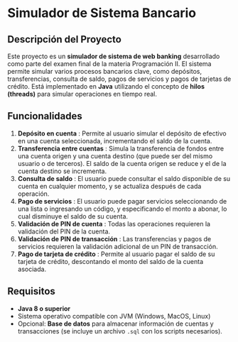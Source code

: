 # Simulador de Sistema Bancario

## Descripción del Proyecto

Este proyecto es un **simulador de sistema de web banking** desarrollado como parte del examen final de la materia Programación II. El sistema permite simular varios procesos bancarios clave, como depósitos, transferencias, consulta de saldo, pagos de servicios y pagos de tarjetas de crédito. Está implementado en **Java** utilizando el concepto de **hilos (threads)** para simular operaciones en tiempo real.


## Funcionalidades

1. **Depósito en cuenta** : Permite al usuario simular el depósito de efectivo en una cuenta seleccionada, incrementando el saldo de la cuenta.
2. **Transferencia entre cuentas** : Simula la transferencia de fondos entre una cuenta origen y una cuenta destino (que puede ser del mismo usuario o de terceros). El saldo de la cuenta origen se reduce y el de la cuenta destino se incrementa.
3. **Consulta de saldo** : El usuario puede consultar el saldo disponible de su cuenta en cualquier momento, y se actualiza después de cada operación.
4. **Pago de servicios** : El usuario puede pagar servicios seleccionando de una lista o ingresando un código, y especificando el monto a abonar, lo cual disminuye el saldo de su cuenta.
5. **Validación de PIN de cuenta** : Todas las operaciones requieren la validación del PIN de la cuenta.
6. **Validación de PIN de transacción** : Las transferencias y pagos de servicios requieren la validación adicional de un PIN de transacción.
7. **Pago de tarjeta de crédito** : Permite al usuario pagar el saldo de su tarjeta de crédito, descontando el monto del saldo de la cuenta asociada.

## Requisitos

* **Java 8 o superior**
* Sistema operativo compatible con JVM (Windows, MacOS, Linux)
* Opcional: **Base de datos** para almacenar información de cuentas y transacciones (se incluye un archivo `.sql` con los scripts necesarios).
